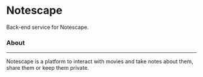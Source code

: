 # Notescape

Back-end service for Notescape.

### About
---
Notescape is a platform to interact with movies and take notes
about them, share them or keep them private.


